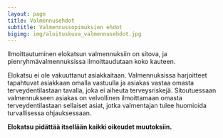 ```yaml
---
layout: page
title: Valmennusehdot
subtitle: Valmennussopimuksien ehdot
bigimg: img/aloituskuva_valmennusehdot.jpg
---
```


Ilmoittautuminen elokatsun valmennuksiin on sitova, ja pienryhmävalmennuksissa ilmoittaudutaan koko kauteen.

Elokatsu ei ole vakuuttanut asiakkaitaan. Valmennuksissa harjoitteet tapahtuvat asiakkaan omalla vastuulla ja asiakas vastaa omasta terveydentilastaan tavalla, joka ei aiheuta terveysriskejä. Sitoutuessaan valmennukseen asiakas on velvollinen ilmoittamaan omasta terveydentilastaan sellaiset asiat, jotka valmentajan tulee huomioida turvallisessa ohjauksessaan.

**Elokatsu pidättää itsellään kaikki oikeudet muutoksiin.**